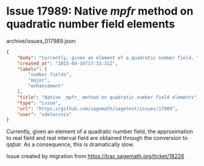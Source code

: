 # Issue 17989: Native _mpfr_ method on quadratic number field elements

archive/issues_017989.json:
```json
{
    "body": "Currently, given an element of a quadratic number field, the approximation to real field and real interval field are obtained through the conversion to qqbar. As a consequence, this is dramatically slow.\n\nIssue created by migration from https://trac.sagemath.org/ticket/18226\n\n",
    "created_at": "2015-04-16T17:33:31Z",
    "labels": [
        "number fields",
        "major",
        "enhancement"
    ],
    "title": "Native _mpfr_ method on quadratic number field elements",
    "type": "issue",
    "url": "https://github.com/sagemath/sagetest/issues/17989",
    "user": "vdelecroix"
}
```
Currently, given an element of a quadratic number field, the approximation to real field and real interval field are obtained through the conversion to qqbar. As a consequence, this is dramatically slow.

Issue created by migration from https://trac.sagemath.org/ticket/18226


